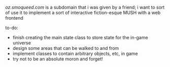 *oz.smoqueed.com* is a subdomain that i was given by a friend; i want to sort of use it to implement a sort of interactive fiction-esque MUSH with a web frontend

to-do:
* finish creating the main state class to store state for the in-game universe
* design some areas that can be walked to and from 
* implement classes to contain arbitrary objects, etc, in game
* try not to be an absolute moron and forget!
